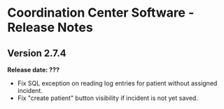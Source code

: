 # Coordination Center Software - Release Notes

## Version 2.7.4

**Release date: ???**

* Fix SQL exception on reading log entries for patient without assigned incident.
* Fix "create patient" button visibility if incident is not yet saved.
